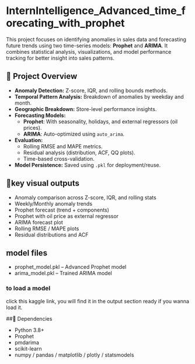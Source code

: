 # InternIntelligence_Advanced_time_forecating_with_prophet
This project focuses on identifying anomalies in sales data and forecasting future trends using two time-series models: **Prophet** and **ARIMA**. It combines statistical analysis, visualizations, and model performance tracking for better insight into sales patterns.

## 📁 Project Overview

- **Anomaly Detection:** Z-score, IQR, and rolling bounds methods.
- **Temporal Pattern Analysis:** Breakdown of anomalies by weekday and month.
- **Geographic Breakdown:** Store-level performance insights.
- **Forecasting Models:**
  - **Prophet**: With seasonality, holidays, and external regressors (oil prices).
  - **ARIMA**: Auto-optimized using `auto_arima`.
- **Evaluation:**
  - Rolling RMSE and MAPE metrics.
  - Residual analysis (distribution, ACF, QQ plots).
  - Time-based cross-validation.
- **Model Persistence:** Saved using `.pkl` for deployment/reuse.

## 🔎key visual outputs
- Anomaly comparison across Z-score, IQR, and rolling stats
- Weekly/Monthly anomaly trends
- Prophet forecast (trend + components)
- Prophet with oil price as external regressor
- ARIMA forecast plot
- Rolling RMSE / MAPE plots
- Residual distributions and ACF

## model files
- prophet_model.pkl – Advanced Prophet model
- arima_model.pkl – Trained ARIMA model

### to load a model
click this kaggle link, you will find it in the output section ready if you wanna load it.

##📌 Dependencies
- Python 3.8+
- Prophet
- pmdarima
- scikit-learn
- numpy / pandas / matplotlib / plotly / statsmodels
